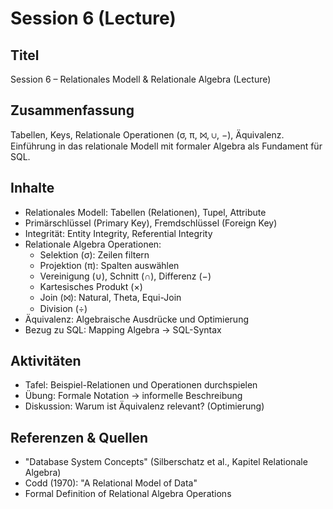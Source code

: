 # Session 6 (Lecture)

## Titel

Session 6 – Relationales Modell & Relationale Algebra (Lecture)

## Zusammenfassung

Tabellen, Keys, Relationale Operationen (σ, π, ⨝, ∪, −), Äquivalenz. Einführung in das relationale Modell mit formaler Algebra als Fundament für SQL.

## Inhalte

- Relationales Modell: Tabellen (Relationen), Tupel, Attribute
- Primärschlüssel (Primary Key), Fremdschlüssel (Foreign Key)
- Integrität: Entity Integrity, Referential Integrity
- Relationale Algebra Operationen:
  - Selektion (σ): Zeilen filtern
  - Projektion (π): Spalten auswählen
  - Vereinigung (∪), Schnitt (∩), Differenz (−)
  - Kartesisches Produkt (×)
  - Join (⨝): Natural, Theta, Equi-Join
  - Division (÷)
- Äquivalenz: Algebraische Ausdrücke und Optimierung
- Bezug zu SQL: Mapping Algebra → SQL-Syntax

## Aktivitäten

- Tafel: Beispiel-Relationen und Operationen durchspielen
- Übung: Formale Notation → informelle Beschreibung
- Diskussion: Warum ist Äquivalenz relevant? (Optimierung)

## Referenzen & Quellen

- "Database System Concepts" (Silberschatz et al., Kapitel Relationale Algebra)
- Codd (1970): "A Relational Model of Data"
- Formal Definition of Relational Algebra Operations
